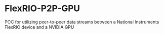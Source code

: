 # FlexRIO-P2P-GPU
POC for utilizing peer-to-peer data streams between a National Instruments FlexRIO device and a NVIDIA GPU
